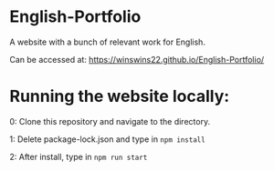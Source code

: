 # English-Portfolio
 A website with a bunch of relevant work for English.
 
 Can be accessed at: https://winswins22.github.io/English-Portfolio/

# Running the website locally:
 0: Clone this repository and navigate to the directory.
 
 1: Delete package-lock.json and type in ```npm install```
 
 2: After install, type in ```npm run start```
